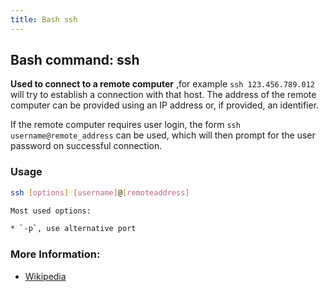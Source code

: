 ```yaml
---
title: Bash ssh
---
```


## Bash command: ssh

**Used to connect to a remote computer** ,for example `ssh 123.456.789.012` will try to establish a connection with that host. The
address of the remote computer can be provided using an IP address or, if provided, an identifier.

If the remote computer requires user login, the form `ssh username@remote_address` can be used, which will then prompt for the user
password on successful connection.

### Usage

```bash
ssh [options] [username]@[remoteaddress]

Most used options:

* `-p`, use alternative port
```
### More Information:
* [Wikipedia](https://en.wikipedia.org/wiki/Secure_Shell)
